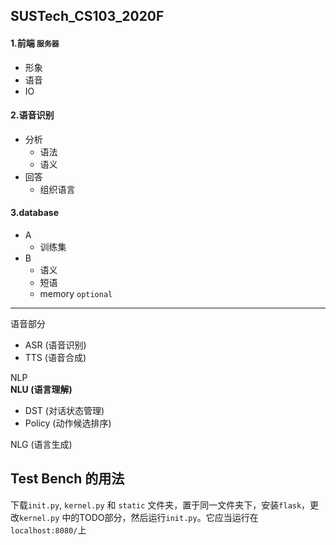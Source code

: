 SUSTech_CS103_2020F
---

#### 1.前端 `服务器`
- 形象  
- 语音
- IO
    
#### 2.语音识别
- 分析
    - 语法
    - 语义
- 回答
    - 组织语言
        
#### 3.database
- A
    - 训练集
- B
    - 语义
    - 短语
    - memory `optional`
    
---
语音部分
- ASR (语音识别)
- TTS (语音合成)

NLP  
**NLU (语言理解)**
- DST (对话状态管理)
- Policy (动作候选排序)

NLG (语言生成)

## Test Bench 的用法
下载`init.py`, `kernel.py` 和 `static` 文件夹，置于同一文件夹下，安装`flask`，更改`kernel.py` 中的TODO部分，然后运行`init.py`。它应当运行在`localhost:8080/`上
